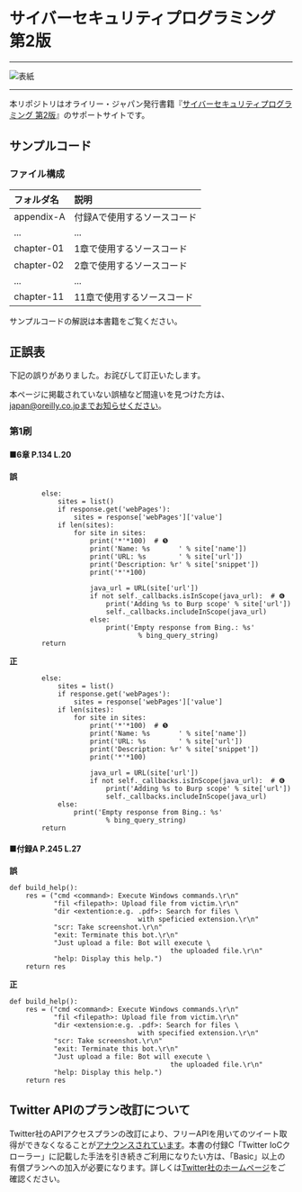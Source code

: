 # サイバーセキュリティプログラミング 第2版

---

![表紙](black-hat-python-2e-ja.png)

---

本リポジトリはオライリー・ジャパン発行書籍『[サイバーセキュリティプログラミング 第2版](https://www.amazon.co.jp/dp/4873119731/)』のサポートサイトです。

## サンプルコード

### ファイル構成

|フォルダ名 |説明                         |
|:--        |:--                          |
|appendix-A |付録Aで使用するソースコード  |
|...        |...                          |
|chapter-01 |1章で使用するソースコード    |
|chapter-02 |2章で使用するソースコード    |
|...        |...                          |
|chapter-11 |11章で使用するソースコード   |

サンプルコードの解説は本書籍をご覧ください。

## 正誤表

下記の誤りがありました。お詫びして訂正いたします。

本ページに掲載されていない誤植など間違いを見つけた方は、japan@oreilly.co.jpまでお知らせください。

### 第1刷

#### ■6章 P.134 L.20
**誤**
```
        else:
            sites = list()
            if response.get('webPages'):
                sites = response['webPages']['value']
            if len(sites):
                for site in sites:
                    print('*'*100)  # ❺
                    print('Name: %s       ' % site['name'])
                    print('URL: %s        ' % site['url'])
                    print('Description: %r' % site['snippet'])
                    print('*'*100)

                    java_url = URL(site['url'])
                    if not self._callbacks.isInScope(java_url):  # ❻
                        print('Adding %s to Burp scope' % site['url'])
                        self._callbacks.includeInScope(java_url)
                    else:
                        print('Empty response from Bing.: %s'
                                % bing_query_string)
        return
```
**正**
```
        else:
            sites = list()
            if response.get('webPages'):
                sites = response['webPages']['value']
            if len(sites):
                for site in sites:
                    print('*'*100)  # ❺
                    print('Name: %s       ' % site['name'])
                    print('URL: %s        ' % site['url'])
                    print('Description: %r' % site['snippet'])
                    print('*'*100)

                    java_url = URL(site['url'])
                    if not self._callbacks.isInScope(java_url):  # ❻
                        print('Adding %s to Burp scope' % site['url'])
                        self._callbacks.includeInScope(java_url)
            else:
                print('Empty response from Bing.: %s'
                        % bing_query_string)
        return
```

#### ■付録A P.245 L.27
**誤**
```
def build_help():
    res = ("cmd <command>: Execute Windows commands.\r\n"
           "fil <filepath>: Upload file from victim.\r\n"
           "dir <extention:e.g. .pdf>: Search for files \
                                with speficied extension.\r\n"
           "scr: Take screenshot.\r\n"
           "exit: Terminate this bot.\r\n"
           "Just upload a file: Bot will execute \
                                        the uploaded file.\r\n"
           "help: Display this help.")
    return res
```
**正**
```
def build_help():
    res = ("cmd <command>: Execute Windows commands.\r\n"
           "fil <filepath>: Upload file from victim.\r\n"
           "dir <extension:e.g. .pdf>: Search for files \
                                with specified extension.\r\n"
           "scr: Take screenshot.\r\n"
           "exit: Terminate this bot.\r\n"
           "Just upload a file: Bot will execute \
                                        the uploaded file.\r\n"
           "help: Display this help.")
    return res
```

## Twitter APIのプラン改訂について
Twitter社のAPIアクセスプランの改訂により、フリーAPIを用いてのツイート取得ができなくなることが[アナウンスされています](https://twitter.com/TwitterDev/status/1641222782594990080)。本書の付録C「Twitter IoCクローラー」に記載した手法を引き続きご利用になりたい方は、「Basic」以上の有償プランへの加入が必要になります。詳しくは[Twitter社のホームページ](https://developer.twitter.com/en/portal/products/basic)をご確認ください。